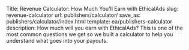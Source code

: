 Title: Revenue Calculator: How Much You'll Earn with EthicalAds
slug: revenue-calculator
url: publishers/calculator/
save_as: publishers/calculator/index.html
template: ea/publishers-calculator
description: How much will you earn with EthicalAds? This is one of the most common questions we get so we built a calculator to help you understand what goes into your payouts.
